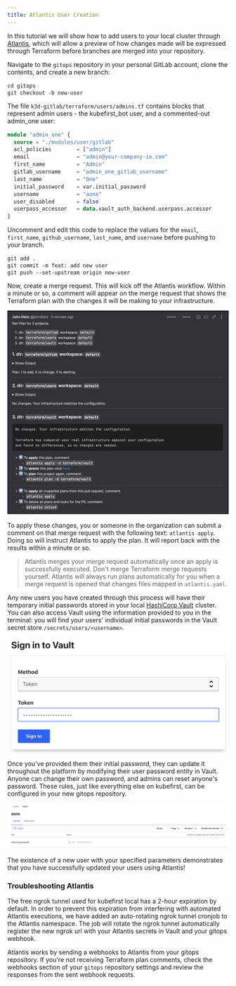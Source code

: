 ```yaml
---
title: Atlantis User Creation
---
```


In this tutorial we will show how to add users to your local cluster through [Atlantis](https://www.runatlantis.io/), which will allow a preview of how changes made will be expressed through Terraform before branches are merged into your repository.

Navigate to the `gitops` repository in your personal GitLab account, clone the contents, and create a new branch:

```shell
cd gitops
git checkout -b new-user
```

The file `k3d-gitlab/terraform/users/admins.tf` contains blocks that represent admin users - the kubefirst_bot user, and a commented-out admin_one user:

```terraform
module "admin_one" {
  source = "./modules/user/gitlab"
  acl_policies        = ["admin"]
  email               = "admin@your-company-io.com"
  first_name          = "Admin"
  gitlab_username     = "admin_one_gitlab_username"
  last_name           = "One"
  initial_password    = var.initial_password
  username            = "aone"
  user_disabled       = false
  userpass_accessor   = data.vault_auth_backend.userpass.accessor
}
```

Uncomment and edit this code to replace the values for the `email`, `first_name`, `github_username`, `last_name`, and `username` before pushing to your branch.

```shell
git add .
git commit -m feat: add new user
git push --set-upstream origin new-user
```

Now, create a merge request. This will kick off the Atlantis workflow. Within a minute or so, a comment will appear on the merge request that shows the Terraform plan with the changes it will be making to your infrastructure.

![Atlantis Plan Comment Example](../../../img/common/gitlab/atlantis-comments.png)

To apply these changes, you or someone in the organization can submit a comment on that merge request with the following text: `atlantis apply`. Doing so will instruct Atlantis to apply the plan. It will report back with the results within a minute or so.

> Atlantis merges your merge request automatically once an apply is successfully executed. Don't merge Terraform merge requests yourself. Atlantis will always run plans automatically for you when a merge request is opened that changes files mapped in `atlantis.yaml`.

Any new users you have created through this process will have their temporary initial passwords stored in your local [HashiCorp Vault](https://argocd.localdev.me/applications/vault) cluster. You can also access Vault using the information provided to you in the terminal: you will find your users' individual initial passwords in the Vault secret store `/secrets/users/<username>`.

![vault token login](../../../img/kubefirst/local/vault-token-login.png)

Once you've provided them their initial password, they can update it throughout the platform by modifying their user password entity in Vault. Anyone can change their own password, and admins can reset anyone's password. These rules, just like everything else on kubefirst, can be configured in your new gitops repository.

![default user creation](../../../img/kubefirst/local/default-user-creation.png)

The existence of a new user with your specified parameters demonstrates that you have successfully updated your users using Atlantis!

### Troubleshooting Atlantis

The free ngrok tunnel used for kubefirst local has a 2-hour expiration by default. In order to prevent this expiration from interfering with automated Atlantis executions, we have added an auto-rotating ngrok tunnel cronjob to the Atlantis namespace. The job will rotate the ngrok tunnel automatically register the new ngrok url with your Atlantis secrets in Vault and your gitops webhook.

Atlantis works by sending a webhooks to Atlantis from your gitops repository. If you're not receiving Terraform plan comments, check the webhooks section of your `gitops` repository settings and review the responses from the sent webhook requests.
